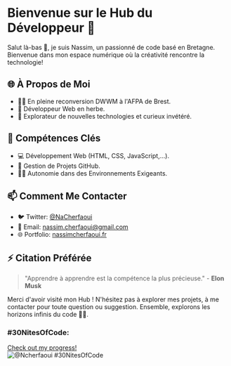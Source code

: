 # Bienvenue sur le Hub du Développeur 🚀

Salut là-bas 👋, je suis Nassim, un passionné de code basé en Bretagne. Bienvenue dans mon espace numérique où la créativité rencontre la technologie!

## 🌐 À Propos de Moi

- 👨‍💻 En pleine reconversion DWWM à l'AFPA de Brest.
- 🚀 Développeur Web en herbe.
- 🌱 Explorateur de nouvelles technologies et curieux invétéré.

## 💼 Compétences Clés

- 💻 Développement Web (HTML, CSS, JavaScript,...).
- 🚀 Gestion de Projets GitHub.
- 🧑‍🏫 Autonomie dans des Environnements Exigeants.

<!--## 🚀 Projets en Lumière

- **Projet 1 :** [Nom du Projet 1](lien-vers-le-repertoire-1) - [Courte Description].
- **Projet 2 :** [Nom du Projet 2](lien-vers-le-repertoire-2) - [Courte Description].
- **Projet 3 :** [Nom du Projet 3](lien-vers-le-repertoire-3) - [Courte Description].

## 🌟 Contributions et Réalisations

- 🚀 Fondateur de [Nom de Ta Communauté ou Projet], où [Description de la Communauté ou Projet].
- 🏆 Réalisations notables : [Nom de la Réalisation 1], [Nom de la Réalisation 2], ...-->

## 📫 Comment Me Contacter

- 🐦 Twitter: [@NaCherfaoui](https://twitter.com/NaCherfaoui)
- 📧 Email: [nassim.cherfaoui@gmail.com](mailto:nassim.cherfaoui@gmail.com)
- 🌐 Portfolio: [nassimcherfaoui.fr](http://nassimcherfaoui.fr)

## ⚡ Citation Préférée

> "Apprendre à apprendre est la compétence la plus précieuse." - **Elon Musk**


Merci d'avoir visité mon Hub ! N'hésitez pas à explorer mes projets, à me contacter pour toute question ou suggestion. Ensemble, explorons les horizons infinis du code 🚀🌌.


###  #30NitesOfCode:
  [Check out my progress!](https://www.codedex.io/@Ncherfaoui/30-nites-of-code)  
  ![@Ncherfaoui #30NitesOfCode](https://www.codedex.io/api/petStatus?user=Ncherfaoui)
